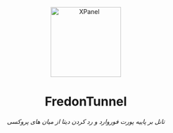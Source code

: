 <p align="center">
<picture>
<img width="160" height="160"  alt="XPanel" src="https://github.com/iPmartNetwork/iPmart-SSH/blob/main/images/logo.png">
</picture>
  </p> 
<p align="center">
<h1 align="center"/>FredonTunnel</h1>
<h6 align="center">تانل بر پاییه پورت فوروارد و رد کردن دیتا از میان های پروکسی <h6>
</p>

